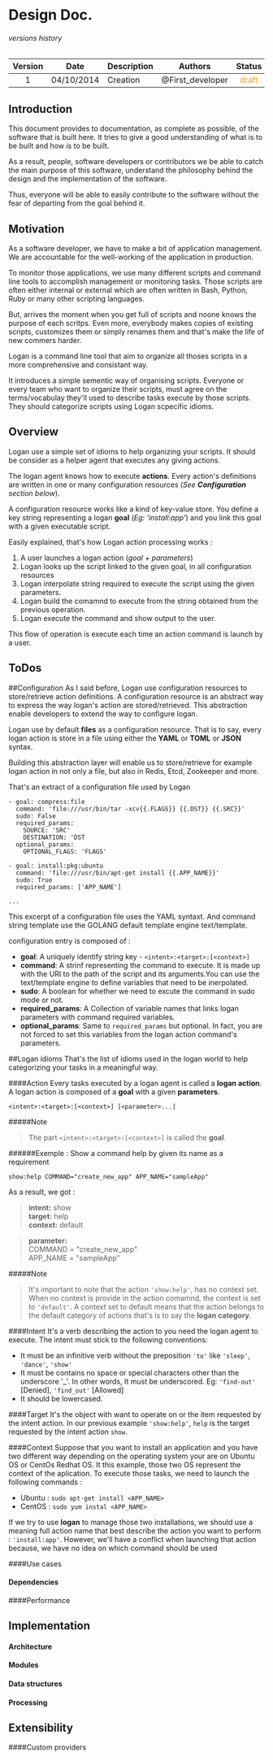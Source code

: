 # Design Doc.



###### versions history 
| Version      | Date			| Description  	| Authors         |Status|
| :---------: | :-------------:| ---------| ----------------|:--:|
| 1            | 04/10/2014    | Creation 		|@First_developer |<span style="color:orange">draft</span>|

<!--| 2            | 04/10/2014    | Creation 		|@First_developer |<span style="color:orange">draft</span>|
-->


## Introduction

This document provides to documentation, as complete as possible, of the software that is built here. It tries to give a good understanding of what is to be built and how is to be built. 

As a result, people, software developers or contributors we be able to catch the main purpose of this software, understand the philosophy behind the design and the implementation of the software. 

Thus, everyone will be able to easily contribute to the software without the fear of departing from the goal behind it.


## Motivation
As a software developer, we have to make a bit of application management. We are accountable for the well-working of the application in production. 

To monitor those applications, we use many different scripts and command line tools to accomplish management  or monitoring tasks. Those scripts are often either internal or external which are often written in Bash, Python, Ruby or many other scripting languages. 

But, arrives the moment when you get full of scripts and noone knows the purpose of each scritps. Even more, everybody makes copies of existing scripts, customizes them or simply renames them and that's make the life of new commers harder.

Logan is a command line tool that aim to organize all thoses scripts in a more comprehensive and consistant way.

It introduces a simple sementic way of organising scripts. Everyone or every team who want to organize their scripts, must agree on the terms/vocabulay they'll used to describe tasks execute by those scripts. They should categorize scripts using Logan scpecific idioms.  

  


## Overview
Logan use a simple set of idioms to help organizing your scripts. It should be consider as a helper agent that executes any giving actions. 

The logan agent knows how to execute **actions**. Every action's definitions are written in one or many configuration resources (*See **Configuration** section below*). 

A configuration resource works like a kind of key-value store. You define a key string representing a logan **goal** (*Eg: 'install:app'*) and you link this goal with a given executable script. 

Easily explained, that's how Logan action processing works : 

1. A user launches a logan action (*goal + parameters*) 
2. Logan looks up the script linked to the given goal,  in all configuration resources
3. Logan interpolate string required to execute the script using the given parameters.
4. Logan build the comamnd to execute from the string obtained from the previous operation.
5. Logan execute the command and show output to the user.

This flow of operation is execute each time an action command is launch by a user.  


## ToDos



##Configuration
As I said before, Logan use configuration resources to store/retrieve action definitions. A configuration resource is an abstract way to express the way logan's action are stored/retrieved. This abstraction enable developers to extend the way to configure logan. 

Logan use by default **files** as a configuration resource. That is to say, every logan action is store in a file using either the **YAML** or **TOML** or **JSON** syntax.

Building this abstraction layer will enable us to store/retrieve for example logan action in not only a file, but also in Redis, Etcd, Zookeeper and more.

That's an extract of a configuration file used by Logan

```
- goal: compress:file
  command: 'file:///usr/bin/tar -xcv{{.FLAGS}} {{.DST}} {{.SRC}}'
  sudo: False
  required_params: 
    SOURCE: 'SRC'
    DESTINATION: 'DST
  optional_params:
    OPTIONAL_FLAGS: 'FLAGS' 
    
- goal: install:pkg:ubuntu
  command: 'file:///usr/bin/apt-get install {{.APP_NAME}}'
  sudo: True
  required_params: ['APP_NAME']
  
...

``` 

This excerpt of a configuration file uses the YAML syntaxt. And command string template use the GOLANG default template engine text/template.

configuration entry is composed of : 

- **goal**: A uniquely identify string key - `<intent>:<target>:[<context>]`
- **command**: A strinf representing the command to execute. It is made up with the URI to the path of the script and its arguments.You can use the text/template engine to define variables that need to be inerpolated.
- **sudo**: A boolean for whether we need to excute the command in sudo mode or not.
- **required_params**: A Collection of variable names that links logan parameters with command required variables.
- **optional_params**: Same to `required_params` but optional. In fact, you are not forced to set this variables from the logan action command's parameters. 



##Logan idioms
That's the list of idioms used in the logan world to help categorizing your tasks in a meaningful way.


####Action
Every tasks executed by a logan agent is called a **logan action**. A logan action is composed of a **goal** with a given **parameters**.

```
<intent>:<target>:[<context>] [<parameter>...]
``` 

#####Note
>The part `<intent>:<target>:[<context>]` is called the **goal**. 

######Exemple : Show a command help by given its name as a requirement
```
show:help COMMAND="create_new_app" APP_NAME="sampleApp"
``` 
As a result, we got : 

>**intent:** show<br>
**target:** help<br>
**context:** default<br>

>**parameter:** <br>
>COMMAND = "create_new_app"<br> 
APP_NAME = "sampleApp"

#####Note

>It's important to note that the action `'show:help'`, has no context set. When no context is provide in the action comamnd, the context is set to `'default'`.
A context set to default means that the action belongs to the default category of actions that's is to say the **logan category**.

####Intent
It's a verb describing the action to you need the logan agent to execute. The intent must stick to the following conventions: 

* It must be an infinitive verb without the preposition `'to'` like `'sleep'`, ` 'dance'`, `'show'`
* It must be contains no space or special characters other than the underscore '_'. In other words, It must be underscored. Eg: `'find-out'` [Denied], `'find_out'` [Allowed]
* It should be lowercased.

####Target
It's the object with want to operate on or the item requested by the intent action.
In our previous example `'show:help'`, `help` is the target requested by the intent action `show`.

####Context
Suppose that you want to install an application and you have two different way depending on the operating system your are on Ubuntu OS or CentOs Redhat OS. It this example, those two OS represent the context of the aplication.
To execute those tasks, we need to launch the following commands : 

* Ubuntu : `sudo apt-get install <APP_NAME>`<br>
* CentOS : `sudo yum instal <APP_NAME>`

If we try to use **logan** to manage those two installations, we should use a meaning full action name that best describe the action you want to perform : `'install:app'`. However, we'll have a conflict when launching that action because, we have no idea on which command should be used  



####Use cases

#### Dependencies

####Performance



## Implementation


#### Architecture  


#### Modules


#### Data structures  


#### Processing  

## Extensibility

####Custom providers




